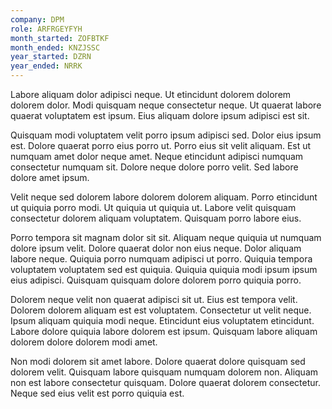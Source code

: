 ```yaml
---
company: DPM
role: ARFRGEYFYH
month_started: ZOFBTKF
month_ended: KNZJSSC
year_started: DZRN
year_ended: NRRK
---
```


Labore aliquam dolor adipisci neque. Ut etincidunt dolorem dolorem dolorem dolor. Modi quisquam neque consectetur neque. Ut quaerat labore quaerat voluptatem est ipsum. Eius aliquam dolore ipsum adipisci est sit.

Quisquam modi voluptatem velit porro ipsum adipisci sed. Dolor eius ipsum est. Dolore quaerat porro eius porro ut. Porro eius sit velit aliquam. Est ut numquam amet dolor neque amet. Neque etincidunt adipisci numquam consectetur numquam sit. Dolore neque dolore porro velit. Sed labore dolore amet ipsum.

Velit neque sed dolorem labore dolorem dolorem aliquam. Porro etincidunt ut quiquia porro modi. Ut quiquia ut quiquia ut. Labore velit quisquam consectetur dolorem aliquam voluptatem. Quisquam porro labore eius.

Porro tempora sit magnam dolor sit sit. Aliquam neque quiquia ut numquam dolore ipsum velit. Dolore quaerat dolor non eius neque. Dolor aliquam labore neque. Quiquia porro numquam adipisci ut porro. Quiquia tempora voluptatem voluptatem sed est quiquia. Quiquia quiquia modi ipsum ipsum eius adipisci. Quisquam quisquam dolore dolorem porro quiquia porro.

Dolorem neque velit non quaerat adipisci sit ut. Eius est tempora velit. Dolorem dolorem aliquam est est voluptatem. Consectetur ut velit neque. Ipsum aliquam quiquia modi neque. Etincidunt eius voluptatem etincidunt. Labore dolore quiquia labore dolorem est ipsum. Quisquam labore aliquam dolorem dolore dolorem modi amet.

Non modi dolorem sit amet labore. Dolore quaerat dolore quisquam sed dolorem velit. Quisquam labore quisquam numquam dolorem non. Aliquam non est labore consectetur quisquam. Dolore quaerat dolorem consectetur. Neque sed eius velit est porro quiquia est.
    